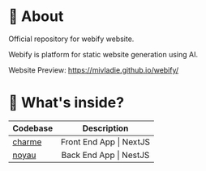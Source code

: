 # :cherry_blossom: About

Official repository for webify website.

Webify is platform for static website generation using AI.

Website Preview: https://mivladie.github.io/webify/

# 🚀 What's inside?

| Codebase         |       Description       |
| :--------------- | :---------------------: |
| [charme](charme) | Front End App \| NextJS |
| [noyau](noyau)   | Back End App \| NestJS  |
